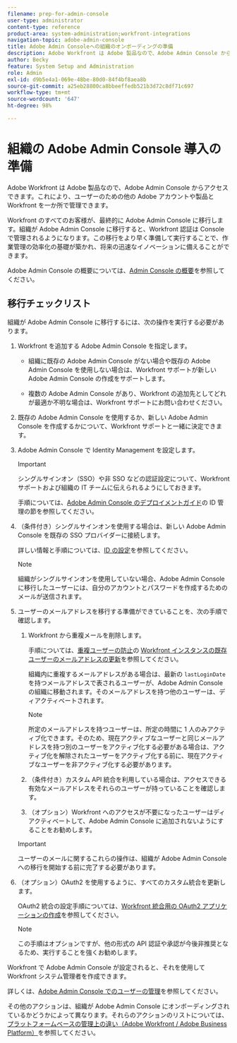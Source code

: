 ```yaml
---
filename: prep-for-admin-console
user-type: administrator
content-type: reference
product-area: system-administration;workfront-integrations
navigation-topic: adobe-admin-console
title: Adobe Admin Consoleへの組織のオンボーディングの準備
description: Adobe Workfront は Adobe 製品なので、Adobe Admin Console からアクセスできます。これにより、ユーザーのための他の Adobe アカウントや製品と Workfront を一か所で管理できます。
author: Becky
feature: System Setup and Administration
role: Admin
exl-id: d9b5e4a1-069e-48be-80d0-84f4bf8aea8b
source-git-commit: a25eb28800ca8bbeeffedb521b3d72c8df71c697
workflow-type: tm+mt
source-wordcount: '647'
ht-degree: 98%

---
```


# 組織の Adobe Admin Console 導入の準備

<!-- Audited: 12/2023 -->

Adobe Workfront は Adobe 製品なので、Adobe Admin Console からアクセスできます。これにより、ユーザーのための他の Adobe アカウントや製品と Workfront を一か所で管理できます。

Workfront のすべてのお客様が、最終的に Adobe Admin Console に移行します。組織が Adobe Admin Console に移行すると、Workfront 認証は Console で管理されるようになります。この移行をより早く準備して実行することで、作業管理の効率化の基礎が築かれ、将来の迅速なイノベーションに備えることができます。

Adobe Admin Console の概要については、[Admin Console の概要](https://helpx.adobe.com/jp/enterprise/using/admin-console.html)を参照してください。

## 移行チェックリスト

組織が Adobe Admin Console に移行するには、次の操作を実行する必要があります。

1. Workfront を追加する Adobe Admin Console を指定します。

   * 組織に既存の Adobe Admin Console がない場合や既存の Adobe Admin Console を使用しない場合は、Workfront サポートが新しい Adobe Admin Console の作成をサポートします。

   * 複数の Adobe Admin Console があり、Workfront の追加先としてどれが最適か不明な場合は、Workfront サポートにお問い合わせください。

1. 既存の Adobe Admin Console を使用するか、新しい Adobe Admin Console を作成するかについて、Workfront サポートと一緒に決定できます。

1. Adobe Admin Console で Identity Management を設定します。

   >[!IMPORTANT]
   >
   >シングルサインオン（SSO）や非 SSO などの認証設定について、Workfront サポートおよび組織の IT チームに伝えられるようにしておきます。

   手順については、[Adobe Admin Console のデプロイメントガイド](https://helpx.adobe.com/jp/enterprise/using/deployment-planning.html)の ID 管理の節を参照してください。

1. （条件付き）シングルサインオンを使用する場合は、新しい Adobe Admin Console を既存の SSO プロバイダーに接続します。

   詳しい情報と手順については、[ID の設定](https://helpx.adobe.com/jp/enterprise/using/set-up-identity.html)を参照してください。

   >[!NOTE]
   >
   >組織がシングルサインオンを使用していない場合、Adobe Admin Console に移行したユーザーには、自分のアカウントとパスワードを作成するためのメールが送信されます。

1. ユーザーのメールアドレスを移行する準備ができていることを、次の手順で確認します。

   1. Workfront から重複メールを削除します。

      手順については、[重複ユーザーの防止](/help/quicksilver/administration-and-setup/manage-workfront/security/prevent-duplicate-users.md)の [Workfront インスタンスの既存ユーザーのメールアドレスの更新](/help/quicksilver/administration-and-setup/manage-workfront/security/prevent-duplicate-users.md#update-email-addresses-of-existing-users-in-your-workfront-instance)を参照してください。

      組織内に重複するメールアドレスがある場合は、最新の `lastLoginDate` を持つメールアドレスで表されるユーザーが、Adobe Admin Console の組織に移動されます。そのメールアドレスを持つ他のユーザーは、ディアクティベートされます。

      >[!NOTE]
      >
      >所定のメールアドレスを持つユーザーは、所定の時間に 1 人のみアクティブ化できます。そのため、現在アクティブなユーザーと同じメールアドレスを持つ別のユーザーをアクティブ化する必要がある場合は、アクティブ化を解除されたユーザーをアクティブ化する前に、現在アクティブなユーザーを非アクティブ化する必要があります。

   1. （条件付き）カスタム API 統合を利用している場合は、アクセスできる有効なメールアドレスをそれらのユーザーが持っていることを確認します。

   1. （オプション）Workfront へのアクセスが不要になったユーザーはディアクティベートして、Adobe Admin Console に追加されないようにすることをお勧めします。

   >[!IMPORTANT]
   >
   >ユーザーのメールに関するこれらの操作は、組織が Adobe Admin Console への移行を開始する前に完了する必要があります。

1. （オプション）OAuth2 を使用するように、すべてのカスタム統合を更新します。

   OAuth2 統合の設定手順については、[Workfront 統合用の OAuth2 アプリケーションの作成](../../administration-and-setup/configure-integrations/create-oauth-application.md)を参照してください。

   >[!NOTE]
   >
   >この手順はオプションですが、他の形式の API 認証や承認が今後非推奨となるため、実行することを強くお勧めします。

Workfront で Adobe Admin Console が設定されると、それを使用して Workfront システム管理者を作成できます。

詳しくは、[Adobe Admin Console でのユーザーの管理](../../administration-and-setup/add-users/create-and-manage-users/admin-console.md)を参照してください。

その他のアクションは、組織が Adobe Admin Console にオンボーディングされているかどうかによって異なります。それらのアクションのリストについては、[プラットフォームベースの管理上の違い（Adobe Workfront / Adobe Business Platform）](../../administration-and-setup/get-started-wf-administration/actions-in-admin-console.md)を参照してください。
